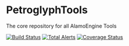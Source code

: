 # PetroglyphTools
The core repository for all AlamoEngine Tools

[![Build Status](https://github.com/AlamoEngine-Tools/PetroglyphTools/workflows/Petroglyph%20Tools%20.NET%20Core%20Build%20%26%20Test/badge.svg)](https://github.com/AlamoEngine-Tools/PetroglyphTools/actions)
[![Total Alerts](https://img.shields.io/lgtm/alerts/g/AlamoEngine-Tools/PetroglyphTools.svg?logo=lgtm&logoWidth=18)](https://lgtm.com/projects/g/AlamoEngine-Tools/PetroglyphTools/alerts/)
[![Coverage Status](https://coveralls.io/repos/github/AlamoEngine-Tools/PetroglyphTools/badge.svg?branch=master)](https://coveralls.io/github/AlamoEngine-Tools/PetroglyphTools?branch=master)

